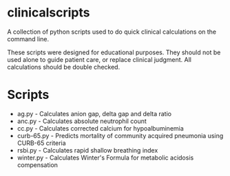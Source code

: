 # clinicalscripts
A collection of python scripts used to do quick clinical calculations on the command line.

These scripts were designed for educational purposes. They should not be used alone to guide patient care, or replace clinical judgment. All calculations should be double checked.

# Scripts
- ag.py - Calculates anion gap, delta gap and delta ratio
- anc.py - Calculates absolute neutrophil count
- cc.py - Calculates corrected calcium for hypoalbuminemia
- curb-65.py - Predicts mortality of community acquired pneumonia using CURB-65 criteria
- rsbi.py - Calculates rapid shallow breathing index
- winter.py - Calculates Winter's Formula for metabolic acidosis compensation
